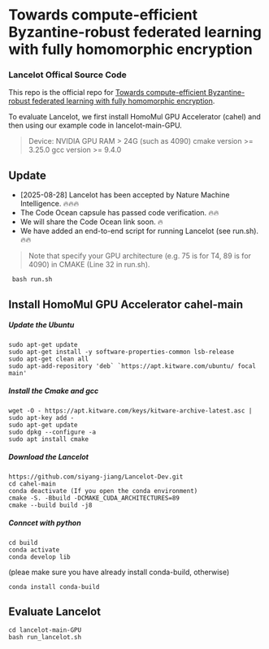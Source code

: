 #  Towards compute-efficient Byzantine-robust federated learning with fully homomorphic encryption
### Lancelot Offical Source Code 

This repo is the official repo for [Towards compute-efficient Byzantine-robust federated learning with fully homomorphic encryption](https://www.nature.com/articles/s42256-025-01107-6).

To evaluate Lancelot, we first install HomoMul GPU Accelerator (cahel) and then using our example code in lancelot-main-GPU.

> Device: NVIDIA GPU RAM > 24G (such as 4090)
> cmake version >= 3.25.0
> gcc version >= 9.4.0

## Update 
- [2025-08-28] Lancelot has been accepted by Nature Machine Intelligence. 🔥🔥🔥
- The Code Ocean capsule has passed code verification. 🔥🔥
- We will share the Code Ocean link soon. 🔥
- We have added an end-to-end script for running Lancelot (see run.sh). 🔥🔥

> Note that specify your GPU architecture (e.g. 75 is for T4, 89 is for 4090) in CMAKE (Line 32 in run.sh). 
```
 bash run.sh 
```


## Install HomoMul GPU Accelerator cahel-main

##### Update the Ubuntu
```
sudo apt-get update
sudo apt-get install -y software-properties-common lsb-release
sudo apt-get clean all
sudo apt-add-repository 'deb` `https://apt.kitware.com/ubuntu/ focal main'
```


##### Install the Cmake and gcc

```
wget -O - https://apt.kitware.com/keys/kitware-archive-latest.asc | sudo apt-key add -
sudo apt-get update
sudo dpkg --configure -a
sudo apt install cmake
```



##### Download the Lancelot

```
https://github.com/siyang-jiang/Lancelot-Dev.git
cd cahel-main
conda deactivate (If you open the conda environment)
cmake -S. -Bbuild -DCMAKE_CUDA_ARCHITECTURES=89
cmake --build build -j8
```
##### Conncet with python

```
cd build
conda activate
conda develop lib
```
(pleae make sure you have already install conda-build, otherwise)
```
conda install conda-build
```



## Evaluate Lancelot
```
cd lancelot-main-GPU
bash run_lancelot.sh
```

<!-- ## Results
![Results](https://github.com/siyang-jiang/Lancelot-Dev/blob/main/results.jpeg) -->
